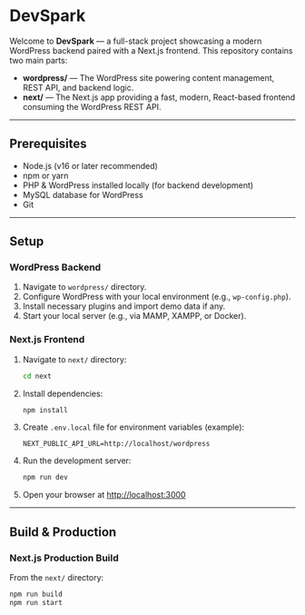 # DevSpark

Welcome to **DevSpark** — a full-stack project showcasing a modern WordPress backend paired with a Next.js frontend. This repository contains two main parts:

- **wordpress/** — The WordPress site powering content management, REST API, and backend logic.
- **next/** — The Next.js app providing a fast, modern, React-based frontend consuming the WordPress REST API.

---

## Prerequisites

- Node.js (v16 or later recommended)
- npm or yarn
- PHP & WordPress installed locally (for backend development)
- MySQL database for WordPress
- Git

---

## Setup

### WordPress Backend

1. Navigate to `wordpress/` directory.
2. Configure WordPress with your local environment (e.g., `wp-config.php`).
3. Install necessary plugins and import demo data if any.
4. Start your local server (e.g., via MAMP, XAMPP, or Docker).

### Next.js Frontend

1. Navigate to `next/` directory:
    ```bash
    cd next
    ```
2. Install dependencies:
    ```bash
    npm install
    ```
3. Create `.env.local` file for environment variables (example):
    ```env
    NEXT_PUBLIC_API_URL=http://localhost/wordpress
    ```
4. Run the development server:
    ```bash
    npm run dev
    ```
5. Open your browser at [http://localhost:3000](http://localhost:3000)

---

## Build & Production

### Next.js Production Build

From the `next/` directory:

```bash
npm run build
npm run start

